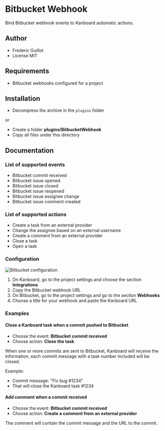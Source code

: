 Bitbucket Webhook
=================

Bind Bitbucket webhook events to Kanboard automatic actions.

Author
------

- Frederic Guillot
- License MIT

Requirements
------------

- Bitbucket webhooks configured for a project

Installation
------------

- Decompress the archive in the `plugins` folder

or

- Create a folder **plugins/BitbucketWebhook**
- Copy all files under this directory

Documentation
-------------

### List of supported events

- Bitbucket commit received
- Bitbucket issue opened
- Bitbucket issue closed
- Bitbucket issue reopened
- Bitbucket issue assignee change
- Bitbucket issue comment created

### List of supported actions

- Create a task from an external provider
- Change the assignee based on an external username
- Create a comment from an external provider
- Close a task
- Open a task

### Configuration

![Bitbucket configuration](http://kanboard.net/screenshots/documentation/bitbucket-webhooks.png)

1. On Kanboard, go to the project settings and choose the section **Integrations**
2. Copy the Bitbucket webhook URL
3. On Bitbucket, go to the project settings and go to the section **Webhooks**
4. Choose a title for your webhook and paste the Kanboard URL

### Examples

#### Close a Kanboard task when a commit pushed to Bitbucket

- Choose the event: **Bitbucket commit received**
- Choose action: **Close the task**

When one or more commits are sent to Bitbucket, Kanboard will receive the information, each commit message with a task number included will be closed.

Example:

- Commit message: "Fix bug #1234"
- That will close the Kanboard task #1234

#### Add comment when a commit received

- Choose the event: **Bitbucket commit received**
- Choose action: **Create a comment from an external provider**

The comment will contain the commit message and the URL to the commit.
